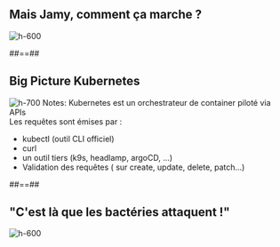 
<!-- .slide: class="flex-row center" data-background="./assets/volcamp/bkgnd-main2.png"-->
## Mais Jamy, comment ça marche ?
![h-600](./assets/lunch/cest-pas-sorcier-800.jpg)

##==##
<!-- .slide: class="flex-row center" data-background="./assets/volcamp/bkgnd-main2.png"-->
## Big Picture Kubernetes
![h-700](./assets/techready/k8s_archi1.png)
Notes:
Kubernetes est un orchestrateur de container piloté via APIs <BR>
Les requêtes sont émises par :
- kubectl (outil CLI officiel)
- curl
- un outil tiers (k9s, headlamp, argoCD, ...)
- Validation des requêtes ( sur create, update, delete, patch...)


##==##
<!-- .slide: class="flex-row center" data-background="./assets/volcamp/bkgnd-main2.png"-->
## "C'est là que les bactéries attaquent !"
![h-600](./assets/techready/admission_schema.jpg)


